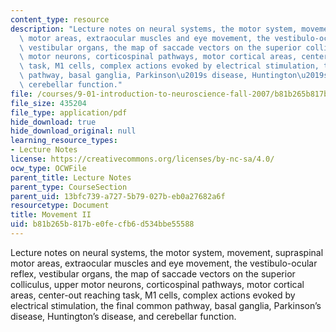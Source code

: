 ```yaml
---
content_type: resource
description: "Lecture notes on neural systems, the motor system, movement, supraspinal\
  \ motor areas, extraocular muscles and eye movement, the vestibulo-ocular reflex,\
  \ vestibular organs, the map of saccade vectors on the superior colliculus, upper\
  \ motor neurons, corticospinal pathways, motor cortical areas, center-out reaching\
  \ task, M1 cells, complex actions evoked by electrical stimulation, the final common\
  \ pathway, basal ganglia, Parkinson\u2019s disease, Huntington\u2019s disease, and\
  \ cerebellar function."
file: /courses/9-01-introduction-to-neuroscience-fall-2007/b81b265b817be0fecfb6d534bbe55588_15_motor2.pdf
file_size: 435204
file_type: application/pdf
hide_download: true
hide_download_original: null
learning_resource_types:
- Lecture Notes
license: https://creativecommons.org/licenses/by-nc-sa/4.0/
ocw_type: OCWFile
parent_title: Lecture Notes
parent_type: CourseSection
parent_uid: 13bfc739-a727-5b79-027b-eb0a27682a6f
resourcetype: Document
title: Movement II
uid: b81b265b-817b-e0fe-cfb6-d534bbe55588
---
```

Lecture notes on neural systems, the motor system, movement, supraspinal motor areas, extraocular muscles and eye movement, the vestibulo-ocular reflex, vestibular organs, the map of saccade vectors on the superior colliculus, upper motor neurons, corticospinal pathways, motor cortical areas, center-out reaching task, M1 cells, complex actions evoked by electrical stimulation, the final common pathway, basal ganglia, Parkinson’s disease, Huntington’s disease, and cerebellar function.